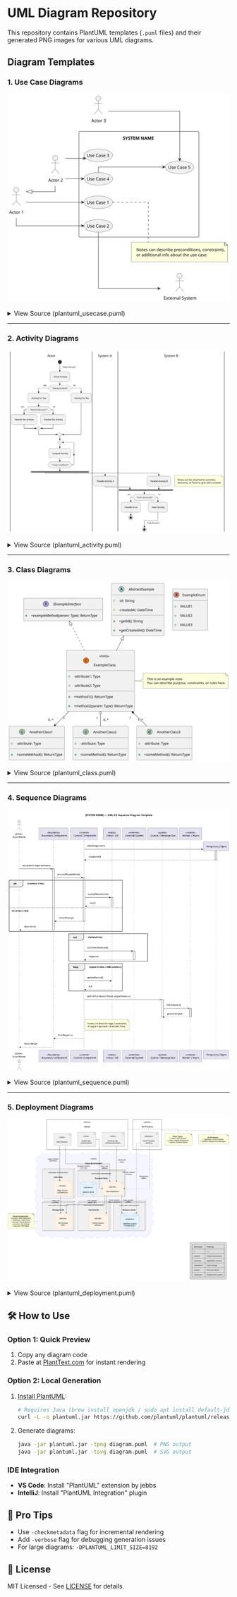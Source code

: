 # UML Diagram Repository

This repository contains PlantUML templates (`.puml` files) and their generated PNG images for various UML diagrams.

## Diagram Templates

### 1. Use Case Diagrams

![Use Case Example](usecase/plantuml_usecase.svg)

<details>
<summary>View Source (plantuml_usecase.puml)</summary>
<pre>
@startuml
skinparam linetype polyline
skinparam linetype ortho
skinparam Shadowing false
skinparam Padding 10
skinparam NodePadding 10
skinparam ComponentPadding 10

left to right direction
skinparam packageStyle rectangle

actor "Actor 1" as ACT1
actor "Actor 2" as ACT2
actor "Actor 3" as ACT3
actor "External System" as EXT

ACT1 <|-- ACT2

package "SYSTEM NAME" {
  usecase "Use Case 1" as UC1
  usecase "Use Case 2" as UC2
  usecase "Use Case 3" as UC3
  usecase "Use Case 4" as UC4
  usecase "Use Case 5" as UC5
}

ACT1 --> UC1
ACT1 --> UC2
ACT2 --> UC3
ACT2 --> UC4
ACT3 --> UC5
UC4 --> UC5
UC2 --> EXT

note right of UC1
  Notes can describe preconditions, constraints,
  or additional info about the use case.
end note
@enduml
</pre>
</details>

---

### 2. Activity Diagrams

![Activity Example](activity/plantuml_activity.svg)

<details>
<summary>View Source (plantuml_activity.puml)</summary>
<pre>
@startuml
skinparam linetype polyline
skinparam Shadowing false
skinparam Padding 10
skinparam NodePadding 10
skinparam ComponentPadding 10

|Actor|
start
-> "Start Process";

:Initial Activity;

if ("Decision Point?") then (yes)
    :Activity for Yes;
    if ("Nested Decision?") then (yes)
        :Nested Yes Activity;
    else (no)
        :Nested No Activity;
    endif
else (no)
    :Activity for No;
endif

repeat
    :Looped Activity;
repeat while ("Loop Condition?")

fork
    |System A|
    :Parallel Activity A;
fork again
    |System B|
    :Parallel Activity B;
end fork

note right
    Notes can be attached to activities,
    decisions, or flows to give extra context.
end note

if ("Error Occurred?") then (yes)
    :Handle Error;
    stop
else (no)
    :Next Activity;
endif

-> "End Process";
stop
@enduml
</pre>
</details>

---

### 3. Class Diagrams

![Class Example](class/plantuml_class.svg)

<details>
<summary>View Source (plantuml_class.puml)</summary>
<pre>
@startuml
skinparam linetype polyline
skinparam Shadowing false
skinparam Padding 10
skinparam NodePadding 10
skinparam ComponentPadding 10

hide empty members

enum ExampleEnum {
    + VALUE1
    + VALUE2
    + VALUE3
}

interface IExampleInterface {
    + {abstract} +exampleMethod(param: Type): ReturnType
}

abstract class AbstractExample {
    # -id: String
    # -createdAt: DateTime
    + +getId(): String
    + +getCreatedAt(): DateTime
}

class ExampleClass << (C,#FF7700) Entity >> {
    + -attribute1: Type
    + -attribute2: Type
    + +method1(): ReturnType
    + +method2(param: Type): ReturnType
}

AbstractExample <|-- ExampleClass
IExampleInterface <|.. ExampleClass
ExampleClass "1" --> "0..*" AnotherClass1
ExampleClass "1" o-- "0..*" AnotherClass2
ExampleClass "1" *-- "1..*" AnotherClass3

note right of ExampleClass
  This is an example note.
  You can describe purpose, constraints, or rules here.
end note
@enduml
</pre>
</details>

---

### 4. Sequence Diagrams

![Sequence Example](sequence/plantuml_sequence.svg)

<details>
<summary>View Source (plantuml_sequence.puml)</summary>
<pre>
@startuml
title [SYSTEM NAME] — UML 2.5 Sequence Diagram Template

skinparam linetype polyline
skinparam Shadowing false
skinparam Padding 10
skinparam NodePadding 10
skinparam ComponentPadding 10

actor ACT as "ActorName" <<actor>>
participant BND as "Boundary Component" <<boundary>>
participant CTRL as "Control Component" <<control>>
participant DB as "Entity / DB" <<entity>>
participant EXT as "External System" <<external>>

create TEMP as "Temporary Object"
CTRL -> TEMP : initialize(params)
activate TEMP
TEMP --> CTRL : creationAck
deactivate TEMP

ACT -> BND : requestAction(parameters)
activate BND
BND -> CTRL : processRequest(data)
activate CTRL

alt Condition 1 (Yes)
    CTRL -> DB : queryData(params)
    activate DB
    DB --> CTRL : result
    deactivate DB
else Condition 2 (No)
    CTRL --> BND : errorMessage
    deactivate CTRL
    BND --> ACT : returnError
    deactivate BND
end

opt Optional Step
    CTRL -> EXT : callExternalService()
    activate EXT
    EXT --> CTRL : response
    deactivate EXT
end

loop Repeat N times
    CTRL -> DB : updateRecord()
    DB --> CTRL : ack
end

note right of CTRL
  Notes can describe logic, constraints,
  or explain optional/alternate flows.
end note

CTRL --> BND : finalResponse
deactivate CTRL
BND --> ACT : returnResult
deactivate BND
@enduml
</pre>
</details>

---

### 5. Deployment Diagrams

![Deployment Example](deployment/plantuml_deployment.svg)

<details>
<summary>View Source (plantuml_deployment.puml)</summary>
<pre>
@startuml Deployment_Generic

skinparam linetype ortho
skinparam defaultFontName Arial
skinparam nodesep 50
skinparam ranksep 50
skinparam shadowing false

cloud "Cloud Environment" <<cloud>> as cloud {
  node "Compute Node" <<execution environment>> as app_node {
    component "Web Application" <<service>> as web_app
    database "Session Store" <<database>> as session_store
  }

  node "Database Node" <<execution environment>> as db_node {
    database "Database Engine\n«PostgreSQL»" <<database>> as db_engine
  }
}

rectangle "Clients" <<device>> as clients {
    artifact "Web Browser" <<client>> as browser
    artifact "Mobile App\n«iOS/Android»" <<client>> as mobile
}

web_app --> db_engine : "Data Queries\n«JDBC»"
browser --> web_app : "Dynamic Content\n«HTTPS»"
mobile --> web_app : "REST API\n«JSON»"

note right of clients
  <b>Client Types:</b>
  • Web Browser
  • Mobile Applications
end note
@enduml
</pre>
</details>

## 🛠️ How to Use

### Option 1: Quick Preview

1. Copy any diagram code
2. Paste at [PlantText.com](https://www.planttext.com/) for instant rendering

### Option 2: Local Generation

1. [Install PlantUML](https://plantuml.com/download):

   ```bash
   # Requires Java (brew install openjdk / sudo apt install default-jdk)
   curl -L -o plantuml.jar https://github.com/plantuml/plantuml/releases/latest/download/plantuml.jar
   ```

2. Generate diagrams:

   ```bash
   java -jar plantuml.jar -tpng diagram.puml  # PNG output
   java -jar plantuml.jar -tsvg diagram.puml  # SVG output
   ```

### IDE Integration

- **VS Code**: Install "PlantUML" extension by jebbs
- **IntelliJ**: Install "PlantUML Integration" plugin

## 🌟 Pro Tips

- Use `-checkmetadata` flag for incremental rendering
- Add `-verbose` flag for debugging generation issues
- For large diagrams: `-DPLANTUML_LIMIT_SIZE=8192`

## 📜 License

MIT Licensed - See [LICENSE](LICENSE) for details.